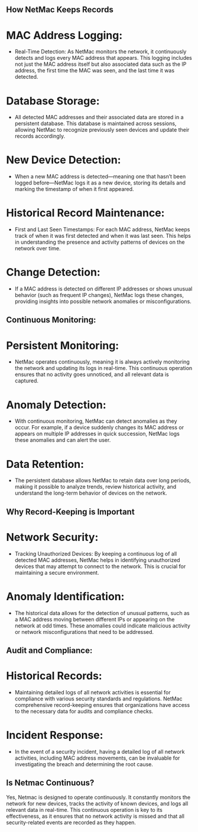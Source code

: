 ## How NetMac Keeps Records

# MAC Address Logging:
- Real-Time Detection: As NetMac monitors the network, it continuously detects and logs every MAC address that appears. This logging includes not just the MAC address itself but also associated data such as the IP address, the first time the MAC was seen, and the last time it was detected.

# Database Storage: 
- All detected MAC addresses and their associated data are stored in a persistent database. This database is maintained across sessions, allowing NetMac to recognize previously seen devices and update their records accordingly.

# New Device Detection:
- When a new MAC address is detected—meaning one that hasn’t been logged before—NetMac logs it as a new device, storing its details and marking the timestamp of when it first appeared.

# Historical Record Maintenance:
- First and Last Seen Timestamps: For each MAC address, NetMac keeps track of when it was first detected and when it was last seen. This helps in understanding the presence and activity patterns of devices on the network over time.

# Change Detection: 
- If a MAC address is detected on different IP addresses or shows unusual behavior (such as frequent IP changes), NetMac logs these changes, providing insights into possible network anomalies or misconfigurations.

## Continuous Monitoring:

# Persistent Monitoring: 
- NetMac operates continuously, meaning it is always actively monitoring the network and updating its logs in real-time. This continuous operation ensures that no activity goes unnoticed, and all relevant data is captured.

# Anomaly Detection:
- With continuous monitoring, NetMac can detect anomalies as they occur. For example, if a device suddenly changes its MAC address or appears on multiple IP addresses in quick succession, NetMac logs these anomalies and can alert the user.

# Data Retention: 
- The persistent database allows NetMac to retain data over long periods, making it possible to analyze trends, review historical activity, and understand the long-term behavior of devices on the network.

## Why Record-Keeping is Important

# Network Security:
- Tracking Unauthorized Devices: By keeping a continuous log of all detected MAC addresses, NetMac helps in identifying unauthorized devices that may attempt to connect to the network. This is crucial for maintaining a secure environment.

# Anomaly Identification:
- The historical data allows for the detection of unusual patterns, such as a MAC address moving between different IPs or appearing on the network at odd times. These anomalies could indicate malicious activity or network misconfigurations that need to be addressed.

## Audit and Compliance:

# Historical Records: 
- Maintaining detailed logs of all network activities is essential for compliance with various security standards and regulations. NetMac comprehensive record-keeping ensures that organizations have access to the necessary data for audits and compliance checks.

# Incident Response: 
- In the event of a security incident, having a detailed log of all network activities, including MAC address movements, can be invaluable for investigating the breach and determining the root cause.


## Is Netmac Continuous?
Yes, Netmac is designed to operate continuously. It constantly monitors the network for new devices, tracks the activity of known devices, and logs all relevant data in real-time. This continuous operation is key to its effectiveness, as it ensures that no network activity is missed and that all security-related events are recorded as they happen.


